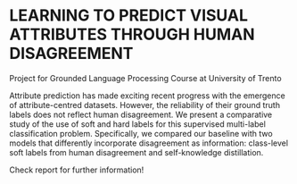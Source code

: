 # LEARNING TO PREDICT VISUAL ATTRIBUTES THROUGH HUMAN DISAGREEMENT
Project for Grounded Language Processing Course at University of Trento

Attribute prediction has made exciting recent progress with the emergence of attribute-centred datasets. However, the reliability of their ground truth labels does not reflect human disagreement. 
We present a comparative study of the use of soft and hard labels for this supervised multi-label classification problem. Specifically, we compared our baseline with two models that differently incorporate disagreement as information: class-level soft labels from human disagreement and self-knowledge distillation.

Check report for further information!

